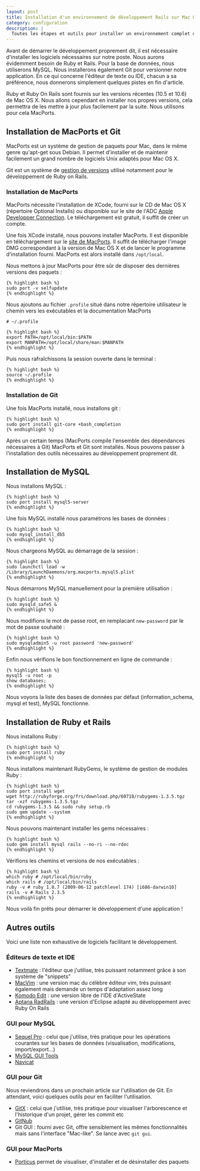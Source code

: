 ```yaml
---
layout: post
title: Installation d'un environnement de développement Rails sur Mac OS X
category: configuration
description: |
  Toutes les étapes et outils pour installer un environnement complet de développement Rails sur Mac OS X : MacPorts, Git, MySQL, Ruby et Rails.
---
```


Avant de démarrer le développement proprement dit, il est nécessaire d'installer les logiciels nécessaires sur notre poste. Nous aurons évidemment besoin de Ruby et Rails. Pour la base de données, nous utiliserons MySQL. Nous installerons également Git pour versionner notre application. En ce qui concerne l'éditeur de texte ou IDE, chacun a sa préférence, nous donnerons simplement quelques pistes en fin d'article.

Ruby et Ruby On Rails sont fournis sur les versions récentes (10.5 et 10.6) de Mac OS X. Nous allons cependant en installer nos propres versions, cela permettra de les mettre à jour plus facilement par la suite. Nous utilisons pour cela MacPorts.

## Installation de MacPorts et Git

MacPorts est un système de gestion de paquets pour Mac, dans le même genre qu'apt-get sous Debian. Il permet d'installer et de maintenir facilement un grand nombre de logiciels Unix adaptés pour Mac OS X.

Git est un système de [gestion de versions][scm-wikipedia] utilisé notamment pour le développement de Ruby on Rails.

### Installation de MacPorts

MacPorts nécessite l'installation de XCode, fourni sur le CD de Mac OS X (répertoire Optional Installs) ou disponible sur le site de l'ADC [Apple Developper Connection][adc]. Le téléchargement est gratuit, il suffit de créer un compte.

Une fois XCode installé, nous pouvons installer MacPorts. Il est disponible en téléchargement sur le [site de MacPorts][macports]. Il suffit de télécharger l'image DMG correspondant à la version de Mac OS X et de lancer le programme d'installation fourni. MacPorts est alors installé dans `/opt/local`.

Nous mettons à jour MacPorts pour être sûr de disposer des dernières versions des paquets :

    {% highlight bash %}
    sudo port -v selfupdate
    {% endhighlight %}

Nous ajoutons au fichier `.profile` situé dans notre répertoire utilisateur le chemin vers les exécutables et la documentation MacPorts

    # ~/.profile

    {% highlight bash %}
    export PATH=/opt/local/bin:$PATH
    export MANPATH=/opt/local/share/man:$MANPATH
    {% endhighlight %}

Puis nous rafraîchissons la session ouverte dans le terminal :

    {% highlight bash %}
    source ~/.profile
    {% endhighlight %}

### Installation de Git

Une fois MacPorts installé, nous installons git :

    {% highlight bash %}
    sudo port install git-core +bash_completion
    {% endhighlight %}

Après un certain temps (MacPorts compile l'ensemble des dépendances nécessaires à Git) MacPorts et Git sont installés. Nous pouvons passer à l'installation des outils nécessaires au développement proprement dit.

## Installation de MySQL

Nous installons MySQL :

    {% highlight bash %}
    sudo port install mysql5-server
    {% endhighlight %}

Une fois MySQL installé nous paramétrons les bases de données :

    {% highlight bash %}
    sudo mysql_install_db5
    {% endhighlight %}

Nous chargeons MySQL au démarrage de la session :

    {% highlight bash %}
    sudo launchctl load -w /Library/LaunchDaemons/org.macports.mysql5.plist
    {% endhighlight %}

Nous démarrons MySQL manuellement pour la première utilisation :

    {% highlight bash %}
    sudo mysqld_safe5 &
    {% endhighlight %}

Nous modifions le mot de passe root, en remplacant `new-password` par le mot de passe souhaité :

    {% highlight bash %}
    sudo mysqladmin5 -u root password 'new-password'
    {% endhighlight %}

Enfin nous vérifions le bon fonctionnement en ligne de commande :

    {% highlight bash %}
    mysql5 -u root -p
    show databases;
    {% endhighlight %}

Nous voyons la liste des bases de données par défaut (information_schema, mysql et test), MySQL fonctionne.

## Installation de Ruby et Rails

Nous installons Ruby :

    {% highlight bash %}
    sudo port install ruby
    {% endhighlight %}

Nous installons maintenant RubyGems, le système de gestion de modules Ruby :

    {% highlight bash %}
    sudo port install wget
    wget http://rubyforge.org/frs/download.php/60718/rubygems-1.3.5.tgz
    tar -xzf rubygems-1.3.5.tgz
    cd rubygems-1.3.5 && sudo ruby setup.rb
    sudo gem update --system
    {% endhighlight %}

Nous pouvons maintenant installer les gems nécessaires :

    {% highlight bash %}
    sudo gem install mysql rails --no-ri --no-rdoc
    {% endhighlight %}

Vérifions les chemins et versions de nos exécutables :

    {% highlight bash %}
    which ruby # /opt/local/bin/ruby
    which rails # /opt/local/bin/rails
    ruby -v # ruby 1.8.7 (2009-06-12 patchlevel 174) [i686-darwin10]
    rails -v # Rails 2.3.5
    {% endhighlight %}

Nous voilà fin prêts pour démarrer le développement d'une application !

## Autres outils

Voici une liste non exhaustive de logiciels facilitant le développement.

### Éditeurs de texte et IDE

- [Textmate][textmate] : l'éditeur que j'utilise, très puissant notamment grâce à son système de "snippets"
- [MacVim][macvim] : une version mac du célèbre éditeur vim, très puissant également mais demande un temps d'adaptation assez long
- [Komodo Edit][komodo] :  une version libre de l'IDE d'ActiveState
- [Aptana RadRails][aptana] : une version d'Eclipse adapté au développement avec Ruby On Rails

### GUI pour MySQL

- [Sequel Pro][sequelpro] : celui que j'utilise, très pratique pour les opérations courantes sur les bases de données (visualisation, modifications, import/export...)
- [MySQL GUI Tools][mysqlguitools]
- [Navicat][navicat]

### GUI pour Git

Nous reviendrons dans un prochain article sur l'utilisation de Git. En attendant, voici quelques outils pour en faciliter l'utilisation.

- [GitX][gitx] : celui que j'utilise, très pratique pour visualiser l'arborescence et l'historique d'un projet, gérer les commit etc
- [GitNub][gitnub]
- Git GUI : fourni avec Git, offre sensiblement les mêmes fonctionnalités mais sans l'interface "Mac-like". Se lance avec `git gui`.

### GUI pour MacPorts

- [Porticus][porticus] permet de visualiser, d'installer et de désinstaller des paquets

[scm-wikipedia]: http://fr.wikipedia.org/wiki/Gestion_de_versions
[adc]: http://developer.apple.com/mac/
[macports]: http://www.macports.org/
[textmate]: http://macromates.com/
[macvim]: http://code.google.com/p/macvim/
[komodo]: http://www.openkomodo.com/
[aptana]: http://www.aptana.com/
[sequelpro]: http://www.sequelpro.com/
[mysqlguitools]: http://dev.mysql.com/downloads/gui-tools/5.0.html
[navicat]: http://www.navicat.com/en/products/navicat_mysql/mysql_detail_mac.html
[gitx]: http://gitx.frim.nl/
[gitnub]: http://github.com/Caged/gitnub
[porticus]: http://porticus.alittledrop.com/